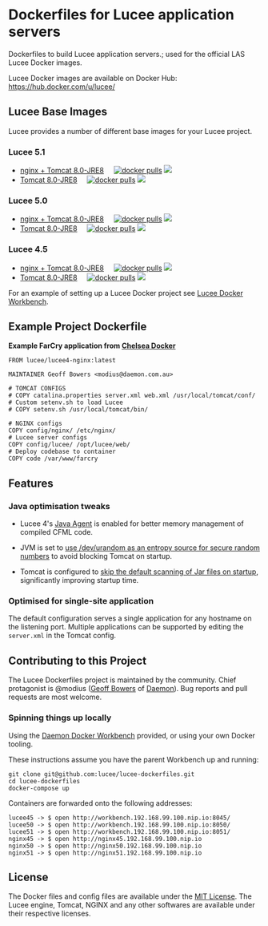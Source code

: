 # Dockerfiles for Lucee application servers

Dockerfiles to build Lucee application servers.; used for the official LAS Lucee Docker images.

Lucee Docker images are available on Docker Hub: https://hub.docker.com/u/lucee/

## Lucee Base Images

Lucee provides a number of different base images for your Lucee project.  

### Lucee 5.1

- [nginx + Tomcat 8.0-JRE8](./lucee-nginx/5.1/) &nbsp; &nbsp;
  [![docker pulls](https://img.shields.io/docker/pulls/lucee/lucee51-nginx.svg?label=docker+pulls)](https://hub.docker.com/r/lucee/lucee51-nginx/)
  [![](https://images.microbadger.com/badges/image/lucee/lucee51-nginx.svg)](https://microbadger.com/images/lucee/lucee51-nginx)
- [Tomcat 8.0-JRE8](./5.1/) &nbsp; &nbsp;
  [![docker pulls](https://img.shields.io/docker/pulls/lucee/lucee51.svg?label=docker+pulls)](https://hub.docker.com/r/lucee/lucee51/)
  [![](https://images.microbadger.com/badges/image/lucee/lucee51.svg)](https://microbadger.com/images/lucee/lucee51)

### Lucee 5.0

- [nginx + Tomcat 8.0-JRE8](./lucee-nginx/5.0/) &nbsp; &nbsp;
  [![docker pulls](https://img.shields.io/docker/pulls/lucee/lucee5-nginx.svg?label=docker+pulls)](https://hub.docker.com/r/lucee/lucee5-nginx/)
  [![](https://images.microbadger.com/badges/image/lucee/lucee5-nginx.svg)](https://microbadger.com/images/lucee/lucee5-nginx)
- [Tomcat 8.0-JRE8](./5.0/) &nbsp; &nbsp;
  [![docker pulls](https://img.shields.io/docker/pulls/lucee/lucee5.svg?label=docker+pulls)](https://hub.docker.com/r/lucee/lucee5/)
  [![](https://images.microbadger.com/badges/image/lucee/lucee5.svg)](https://microbadger.com/images/lucee/lucee5)

### Lucee 4.5

- [nginx + Tomcat 8.0-JRE8](./lucee-nginx/4.5/) &nbsp; &nbsp;
  [![docker pulls](https://img.shields.io/docker/pulls/lucee/lucee4-nginx.svg?label=docker+pulls)](https://hub.docker.com/r/lucee/lucee4-nginx/)
  [![](https://images.microbadger.com/badges/image/lucee/lucee4-nginx.svg)](https://microbadger.com/images/lucee/lucee4-nginx)
- [Tomcat 8.0-JRE8](./4.5/) &nbsp; &nbsp;
  [![docker pulls](https://img.shields.io/docker/pulls/lucee/lucee4.svg?label=docker+pulls)](https://hub.docker.com/r/lucee/lucee4/)
  [![](https://images.microbadger.com/badges/image/lucee/lucee4.svg)](https://microbadger.com/images/lucee/lucee4)


For an example of setting up a Lucee Docker project see [Lucee Docker Workbench](https://github.com/modius/lucee-docker-workbench).

## Example Project Dockerfile

**Example FarCry application from [Chelsea Docker](https://github.com/modius/chelsea-docker)**
```
FROM lucee/lucee4-nginx:latest

MAINTAINER Geoff Bowers <modius@daemon.com.au>

# TOMCAT CONFIGS
# COPY catalina.properties server.xml web.xml /usr/local/tomcat/conf/
# Custom setenv.sh to load Lucee
# COPY setenv.sh /usr/local/tomcat/bin/

# NGINX configs
COPY config/nginx/ /etc/nginx/
# Lucee server configs
COPY config/lucee/ /opt/lucee/web/
# Deploy codebase to container
COPY code /var/www/farcry
```

## Features

### Java optimisation tweaks

- Lucee 4's [Java Agent](http://blog.getrailo.com/post.cfm/railo-4-1-smarter-template-compilation) is enabled for better memory management of compiled CFML code.

- JVM is set to [use /dev/urandom as an entropy source for secure random numbers](http://support.run.pivotal.io/entries/59869725-Java-Web-Applications-Slow-Startup-or-Failing) to avoid blocking Tomcat on startup.

- Tomcat is configured to [skip the default scanning of Jar files on startup](http://www.gpickin.com/index.cfm/blog/how-to-get-your-tomcat-to-pounce-on-startup-not-crawl), significantly improving startup time.

### Optimised for single-site application

The default configuration serves a single application for any hostname on the listening port. Multiple applications can be supported by editing the `server.xml` in the Tomcat config.


## Contributing to this Project

The Lucee Dockerfiles project is maintained by the community. Chief protagonist is @modius ([Geoff Bowers](https://github.com/modius) of [Daemon](http://www.daemon.com.au)). Bug reports and pull requests are most welcome.

### Spinning things up locally

Using the [Daemon Docker Workbench](https://github.com/justincarter/docker-workbench) provided, or using your own Docker tooling.

These instructions assume you have the parent Workbench up and running:
```
git clone git@github.com:lucee/lucee-dockerfiles.git
cd lucee-dockerfiles
docker-compose up
```

Containers are forwarded onto the following addresses:
```
lucee45 -> $ open http://workbench.192.168.99.100.nip.io:8045/
lucee50 -> $ open http://workbench.192.168.99.100.nip.io:8050/
lucee51 -> $ open http://workbench.192.168.99.100.nip.io:8051/
nginx45 -> $ open http://nginx45.192.168.99.100.nip.io
nginx50 -> $ open http://nginx50.192.168.99.100.nip.io
nginx51 -> $ open http://nginx51.192.168.99.100.nip.io
```

## License

The Docker files and config files are available under the [MIT License](LICENSE). The Lucee engine, Tomcat, NGINX and any other softwares are available under their respective licenses.
